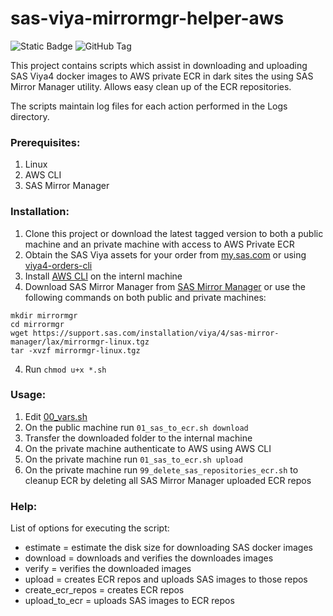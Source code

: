 # sas-viya-mirrormgr-helper-aws

![Static Badge](https://img.shields.io/badge/license-MIT-blue) ![GitHub Tag](https://img.shields.io/github/v/tag/miaeyg/sas-viya-mirrormgr-helper-aws?color=green)



This project contains scripts which assist in downloading and uploading SAS Viya4 docker images to AWS private ECR in dark sites the using SAS Mirror Manager utility.
Allows easy clean up of the ECR repositories.

The scripts maintain log files for each action performed in the Logs directory.

### Prerequisites:
1. Linux
2. AWS CLI
3. SAS Mirror Manager 


### Installation:

1. Clone this project or download the latest tagged version to both a public machine and an private machine with access to AWS Private ECR
2. Obtain the SAS Viya assets for your order from [my.sas.com](https://my.sas.com) or using [viya4-orders-cli](https://github.com/sassoftware/viya4-orders-cli) 
2. Install [AWS CLI](https://docs.aws.amazon.com/cli/latest/userguide/getting-started-install.html) on the internl machine
3. Download SAS Mirror Manager from [SAS Mirror Manager](https://support.sas.com/en/documentation/install-center/viya/deployment-tools/4/mirror-manager.html) or use the following commands on both public and private machines:
```
mkdir mirrormgr
cd mirrormgr
wget https://support.sas.com/installation/viya/4/sas-mirror-manager/lax/mirrormgr-linux.tgz
tar -xvzf mirrormgr-linux.tgz
```
4. Run `chmod u+x *.sh`

### Usage:

1. Edit [00_vars.sh](00_vars.sh)
2. On the public machine run `01_sas_to_ecr.sh download`
3. Transfer the downloaded folder to the internal machine
4. On the private machine authenticate to AWS using AWS CLI
5. On the private machine run `01_sas_to_ecr.sh upload`
6. On the private machine run `99_delete_sas_repositories_ecr.sh` to cleanup ECR by deleting all SAS Mirror Manager uploaded ECR repos

### Help:

List of options for executing the script:

   - estimate = estimate the disk size for downloading SAS docker images  
   - download = downloads and verifies the downloades images  
   - verify = verifies the downloaded images  
   - upload = creates ECR repos and uploads SAS images to those repos  
   - create_ecr_repos = creates ECR repos  
   - upload_to_ecr = uploads SAS images to ECR repos  